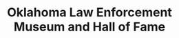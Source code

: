 ---
layout: repo
title: "Oklahoma Law Enforcement Museum and Hall of Fame"
id: 25023
permalink: repos/25023/
---